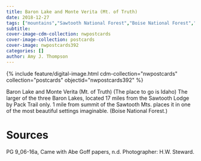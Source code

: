 ```yaml
---
title: Baron Lake and Monte Verita (Mt. of Truth)
date: 2018-12-27
tags: ["mountains","Sawtooth National Forest","Boise National Forest","lakes","postcards","wilderness"]
subtitle: 
cover-image-cdm-collection: nwpostcards
cover-image-collection: postcards
cover-image: nwpostcards392
categories: []
author: Amy J. Thompson
---
```


{% include feature/digital-image.html cdm-collection="nwpostcards" collection="postcards" objectid="nwpostcards392" %}

Baron Lake and Monte Verita (Mt. of Truth) (The place to go is Idaho) The larger of the three Baron Lakes, located 17 miles from the Sawtooth Lodge by Pack Trail only. 1 mile from summit of the Sawtooth Mts. places it in one of the most beautiful settings imaginable. (Boise National Forest.)

# Sources

PG 9_06-16a, Came with Abe Goff papers, n.d. Photographer: H.W. Steward.